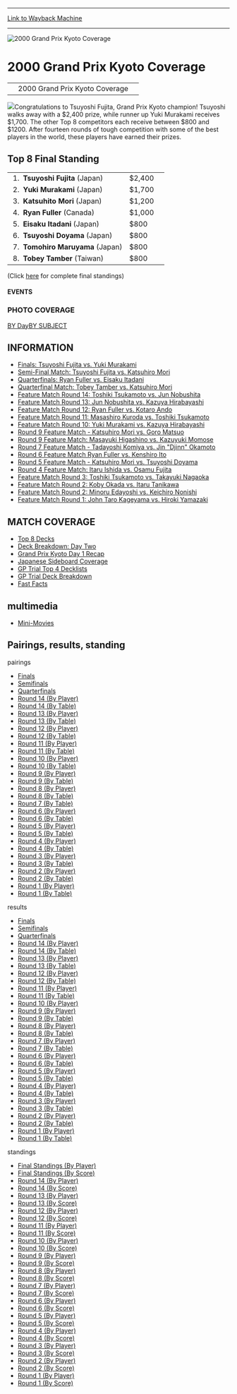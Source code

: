 
---
[Link to Wayback Machine](https://web.archive.org/web/20160303190644/http://magic.wizards.com/en/events/coverage/gpkyo00)

[_metadata_:description]:- "2000 Grand Prix Kyoto Coverage   "
[_metadata_:generator]:- "Drupal 7 (http://drupal.org)"
[_metadata_:node]:- "943791"
[_metadata_:source]:- "div-block-system-main"
[_metadata_:title]:- "2000 Grand Prix Kyoto Coverage"
[_metadata_:wayback_capture_timestamp]:- "2016-03-03 19:06:44"
[_metadata_:wayback_raw_url]:- "https://web.archive.org/web/20160303190644id_/http://magic.wizards.com/en/events/coverage/gpkyo00"
[_metadata_:wayback_url]:- "http://magic.wizards.com/en/events/coverage/gpkyo00"
---







![2000 Grand Prix Kyoto Coverage](https://media.magic.wizards.com/images/banner/large_1_4.jpg)





2000 Grand Prix Kyoto Coverage
==============================














|  |  |  |
| --- | --- | --- |
|  | 2000 Grand Prix Kyoto Coverage |  |

![](https://media.magic.wizards.com/image_legacy_migration/sideboard/images/GPkyo00/863.jpg)Congratulations to Tsuyoshi Fujita, Grand Prix Kyoto champion! Tsuyoshi walks away with a $2,400 prize, while runner up Yuki Murakami receives $1,700. The other Top 8 competitors each receive between $800 and $1200. After fourteen rounds of tough competition with some of the best players in the world, these players have earned their prizes.



Top 8 Final Standing
--------------------




|  |  |  |
| --- | --- | --- |
|  1.  **Tsuyoshi Fujita** (Japan) | $2,400 |
|  2.  **Yuki Murakami** (Japan) | $1,700 |
|  3.  **Katsuhito Mori** (Japan) | $1,200 |
|  4.  **Ryan Fuller** (Canada) | $1,000 |
|  5.  **Eisaku Itadani** (Japan) | $800 |
|  6.  **Tsuyoshi Doyama** (Japan) | $800 |
|  7.  **Tomohiro Maruyama** (Japan) | $800 |
|  8.  **Tobey Tamber** (Taiwan) | $800 |


(Click [here](/en/articles/archive/event-coverage/final-standings-score-2015-12-16-4) for complete final standings)








#### EVENTS


### PHOTO COVERAGE


[BY Day](/en/articles/archive/event-coverage/2000-grand-prix-kyoto-2015-12-16)[BY SUBJECT](/en/articles/archive/event-coverage/2000-grand-prix-kyoto-2015-12-16)









INFORMATION
-----------


* [Finals: Tsuyoshi Fujita vs. Yuki Murakami](/en/articles/archive/event-coverage/grand-prix-kyoto-finals-tsuyoshi-fujita-vs-yuki-murakami-2015-12-16)
* [Semi-Final Match: Tsuyoshi Fujita vs. Katsuhiro Mori](/en/articles/archive/event-coverage/semi-final-match-tsuyoshi-fujita-vs-katsuhiro-mori-2015-12-16)
* [Quarterfinals: Ryan Fuller vs. Eisaku Itadani](/en/articles/archive/event-coverage/quarterfinal-feature-match-ryan-fuller-vs-eisaku-itadani-2015-12-16)
* [Quarterfinal Match: Tobey Tamber vs. Katsuhiro Mori](/en/articles/archive/event-coverage/quarterfinal-match-tobey-tamber-vs-katsuhiro-mori-2015-12-16)
* [Feature Match Round 14: Toshiki Tsukamoto vs. Jun Nobushita](/en/articles/archive/event-coverage/feature-match-round-14-toshiki-tsukamoto-vs-jun-nobushita-2015-12-16)
* [Feature Match Round 13: Jun Nobushita vs. Kazuya Hirabayashi](/en/articles/archive/event-coverage/feature-match-round-13-jun-nobushita-vs-kazuya-hirabayashi-2015-12)
* [Feature Match Round 12: Ryan Fuller vs. Kotaro Ando](/en/articles/archive/event-coverage/feature-match-round-12-ryan-fuller-vs-kotaro-ando-2015-12-16)
* [Feature Match Round 11: Masashiro Kuroda vs. Toshiki Tsukamoto](/en/articles/archive/event-coverage/feature-match-round-11-masashiro-kuroda-vs-toshiki-tsukamoto-2015-12)
* [Feature Match Round 10: Yuki Murakami vs. Kazuya Hirabayashi](/en/articles/archive/event-coverage/feature-match-round-10-yuki-murakami-vs-kazuya-hirabayashi-2015-12)
* [Round 9 Feature Match - Katsuhiro Mori vs. Goro Matsuo](/en/articles/archive/event-coverage/round-9-feature-match-katsuhiro-mori-vs-goro-matsuo-2015-12-16)
* [Round 9 Feature Match: Masayuki Higashino vs. Kazuyuki Momose](/en/articles/archive/event-coverage/round-9-feature-match-masayuki-higashino-vs-kazuyuki-momose-2015-12)
* [Round 7 Feature Match - Tadayoshi Komiya vs. Jin "Djinn" Okamoto](/en/articles/archive/event-coverage/round-7-feature-match-tadayoshi-komiya-vs-jin-djinn-okamoto-2015-12)
* [Round 6 Feature Match Ryan Fuller vs. Kenshiro Ito](/en/articles/archive/event-coverage/round-6-feature-match-ryan-fuller-vs-kenshiro-ito-2015-12-16)
* [Round 5 Feature Match - Katsuhiro Mori vs. Tsuyoshi Doyama](/en/articles/archive/event-coverage/round-5-feature-match-katsuhiro-mori-vs-tsuyoshi-doyama-2015-12-16)
* [Round 4 Feature Match: Itaru Ishida vs. Osamu Fujita](/en/articles/archive/event-coverage/round-4-feature-match-itaru-ishida-vs-osamu-fujita-2015-12-16)
* [Feature Match Round 3: Toshiki Tsukamoto vs. Takayuki Nagaoka](/en/articles/archive/event-coverage/feature-match-round-3-toshiki-tsukamoto-vs-takayuki-nagaoka-2015-12)
* [Feature Match Round 2: Koby Okada vs. Itaru Tanikawa](/en/articles/archive/event-coverage/feature-match-round-2-koby-okada-vs-itaru-tanikawa-2015-12-16)
* [Feature Match Round 2: Minoru Edayoshi vs. Keichiro Nonishi](/en/articles/archive/event-coverage/feature-match-round-2-minoru-edayoshi-vs-keichiro-nonishi-2015-12-16)
* [Feature Match Round 1: John Taro Kageyama vs. Hiroki Yamazaki](/en/articles/archive/event-coverage/feature-match-round-1-john-taro-kageyama-vs-hiroki-yamazaki-2015-12)


MATCH COVERAGE
--------------


* [Top 8 Decks](/en/articles/archive/event-coverage/grand-prix-kyoto-top-8-decks-2015-12-16)
* [Deck Breakdown: Day Two](/en/articles/archive/event-coverage/deck-breakdown-day-two-2015-12-16)
* [Grand Prix Kyoto Day 1 Recap](/en/articles/archive/event-coverage/grand-prix-kyoto-day-1-recap-2015-12-16)
* [Japanese Sideboard Coverage](/en/articles/archive/event-coverage/japanese-sideboard-coverage-2015-12-16)
* [GP Trial Top 4 Decklists](/en/articles/archive/event-coverage/gp-trial-top-4-decklists-2015-12-16)
* [GP Trial Deck Breakdown](/en/articles/archive/event-coverage/gp-trial-deck-breakdown-2015-12-16)
* [Fast Facts](/en/articles/archive/event-coverage/fast-facts-2015-12-16)


multimedia
----------


* [Mini-Movies](/en/articles/archive/event-coverage/mini-movies-2000-grand-prix-kyoto-2015-12-16)


Pairings, results, standing
---------------------------



pairings


* [Finals](/en/articles/archive/event-coverage/finals-pairing-2015-12-16-3)
* [Semifinals](/en/articles/archive/event-coverage/semifinal-pairings-2015-12-16-3)
* [Quarterfinals](/en/articles/archive/event-coverage/quarterfinal-pairings-2015-12-16-3)
* [Round 14 (By Player)](/en/articles/archive/event-coverage/round-14-pairings-player-2015-12-16-0)
* [Round 14 (By Table)](/en/articles/archive/event-coverage/round-14-pairings-table-2015-12-16-0)
* [Round 13 (By Player)](/en/articles/archive/event-coverage/round-13-pairings-player-2015-12-16-4)
* [Round 13 (By Table)](/en/articles/archive/event-coverage/round-13-pairings-table-2015-12-16-4)
* [Round 12 (By Player)](/en/articles/archive/event-coverage/round-12-pairings-player-2015-12-16-4)
* [Round 12 (By Table)](/en/articles/archive/event-coverage/round-12-pairings-table-2015-12-16-4)
* [Round 11 (By Player)](/en/articles/archive/event-coverage/round-11-pairings-player-2015-12-16-4)
* [Round 11 (By Table)](/en/articles/archive/event-coverage/round-11-pairings-table-2015-12-16-4)
* [Round 10 (By Player)](/en/articles/archive/event-coverage/round-10-pairings-player-2015-12-16-4)
* [Round 10 (By Table)](/en/articles/archive/event-coverage/round-10-pairings-table-2015-12-16-3)
* [Round 9 (By Player)](/en/articles/archive/event-coverage/round-9-pairings-player-2015-12-16-4)
* [Round 9 (By Table)](/en/articles/archive/event-coverage/round-9-pairings-table-2015-12-16-4)
* [Round 8 (By Player)](/en/articles/archive/event-coverage/round-8-pairings-player-2015-12-16-3)
* [Round 8 (By Table)](/en/articles/archive/event-coverage/round-8-pairings-table-2015-12-16-3)
* [Round 7 (By Table)](/en/articles/archive/event-coverage/round-7-pairings-table-2015-12-16-4)
* [Round 6 (By Player)](/en/articles/archive/event-coverage/round-6-pairings-player-2015-12-16-4)
* [Round 6 (By Table)](/en/articles/archive/event-coverage/round-6-pairings-table-2015-12-16-4)
* [Round 5 (By Player)](/en/articles/archive/event-coverage/round-5-pairings-player-2015-12-16-4)
* [Round 5 (By Table)](/en/articles/archive/event-coverage/round-5-pairings-table-2015-12-16-4)
* [Round 4 (By Player)](/en/articles/archive/event-coverage/round-4-pairings-player-2015-12-16-4)
* [Round 4 (By Table)](/en/articles/archive/event-coverage/round-4-pairings-table-2015-12-16-4)
* [Round 3 (By Player)](/en/articles/archive/event-coverage/round-3-pairings-player-2015-12-16-4)
* [Round 3 (By Table)](/en/articles/archive/event-coverage/round-3-pairings-table-2015-12-16-4)
* [Round 2 (By Player)](/en/articles/archive/event-coverage/round-2-pairings-player-2015-12-16-4)
* [Round 2 (By Table)](/en/articles/archive/event-coverage/round-2-pairings-table-2015-12-16-4)
* [Round 1 (By Player)](/en/articles/archive/event-coverage/round-1-pairings-player-2015-12-16-4)
* [Round 1 (By Table)](/en/articles/archive/event-coverage/round-1-pairings-table-2015-12-16-4)


results


* [Finals](/en/articles/archive/event-coverage/finals-result-2015-12-16-3)
* [Semifinals](/en/articles/archive/event-coverage/semifinal-results-2015-12-16-3)
* [Quarterfinals](/en/articles/archive/event-coverage/quarterfinal-results-2015-12-16-3)
* [Round 14 (By Player)](/en/articles/archive/event-coverage/round-14-results-player-2015-12-16-0)
* [Round 14 (By Table)](/en/articles/archive/event-coverage/round-14-results-table-2015-12-16-0)
* [Round 13 (By Player)](/en/articles/archive/event-coverage/round-13-results-player-2015-12-16-4)
* [Round 13 (By Table)](/en/articles/archive/event-coverage/round-13-results-table-2015-12-16-4)
* [Round 12 (By Player)](/en/articles/archive/event-coverage/round-12-results-player-2015-12-16-4)
* [Round 12 (By Table)](/en/articles/archive/event-coverage/round-12-results-table-2015-12-16-4)
* [Round 11 (By Player)](/en/articles/archive/event-coverage/round-11-results-player-2015-12-16-4)
* [Round 11 (By Table)](/en/articles/archive/event-coverage/round-11-results-table-2015-12-16-4)
* [Round 10 (By Player)](/en/articles/archive/event-coverage/round-10-results-player-2015-12-16-4)
* [Round 9 (By Player)](/en/articles/archive/event-coverage/round-9-results-player-2015-12-16-4)
* [Round 9 (By Table)](/en/articles/archive/event-coverage/round-9-results-table-2015-12-16-4)
* [Round 8 (By Player)](/en/articles/archive/event-coverage/round-8-results-player-2015-12-16-4)
* [Round 8 (By Table)](/en/articles/archive/event-coverage/round-8-results-table-2015-12-16-4)
* [Round 7 (By Player)](/en/articles/archive/event-coverage/round-7-results-player-2015-12-16-4)
* [Round 7 (By Table)](/en/articles/archive/event-coverage/round-7-results-table-2015-12-16-4)
* [Round 6 (By Player)](/en/articles/archive/event-coverage/round-6-results-player-2015-12-16-4)
* [Round 6 (By Table)](/en/articles/archive/event-coverage/round-6-results-table-2015-12-16-4)
* [Round 5 (By Player)](/en/articles/archive/event-coverage/round-5-results-player-2015-12-16-4)
* [Round 5 (By Table)](/en/articles/archive/event-coverage/round-5-results-table-2015-12-16-4)
* [Round 4 (By Player)](/en/articles/archive/event-coverage/round-4-results-player-2015-12-16-4)
* [Round 4 (By Table)](/en/articles/archive/event-coverage/round-4-results-table-2015-12-16-4)
* [Round 3 (By Player)](/en/articles/archive/event-coverage/round-3-results-player-2015-12-16-4)
* [Round 3 (By Table)](/en/articles/archive/event-coverage/round-3-results-table-2015-12-16-4)
* [Round 2 (By Player)](/en/articles/archive/event-coverage/round-2-results-player-2015-12-16-4)
* [Round 2 (By Table)](/en/articles/archive/event-coverage/round-2-results-table-2015-12-16-4)
* [Round 1 (By Player)](/en/articles/archive/event-coverage/round-1-results-player-2015-12-16-3)
* [Round 1 (By Table)](/en/articles/archive/event-coverage/round-1-results-table-2015-12-16-4)


standings


* [Final Standings (By Player)](/en/articles/archive/event-coverage/final-standings-player-2015-12-16-3)
* [Final Standings (By Score)](/en/articles/archive/event-coverage/final-standings-score-2015-12-16-4)
* [Round 14 (By Player)](/en/articles/archive/event-coverage/round-14-standings-player-2015-12-16-0)
* [Round 14 (By Score)](/en/articles/archive/event-coverage/round-14-standings-score-2015-12-16-0)
* [Round 13 (By Player)](/en/articles/archive/event-coverage/round-13-standings-player-2015-12-16-4)
* [Round 13 (By Score)](/en/articles/archive/event-coverage/round-13-standings-score-2015-12-16-4)
* [Round 12 (By Player)](/en/articles/archive/event-coverage/round-12-standings-player-2015-12-16-4)
* [Round 12 (By Score)](/en/articles/archive/event-coverage/round-12-standings-score-2015-12-16-4)
* [Round 11 (By Player)](/en/articles/archive/event-coverage/round-11-standings-player-2015-12-16-4)
* [Round 11 (By Score)](/en/articles/archive/event-coverage/round-11-standings-score-2015-12-16-4)
* [Round 10 (By Player)](/en/articles/archive/event-coverage/round-10-standings-player-2015-12-16-4)
* [Round 10 (By Score)](/en/articles/archive/event-coverage/round-10-standings-score-2015-12-16-4)
* [Round 9 (By Player)](/en/articles/archive/event-coverage/round-9-standings-player-2015-12-16-4)
* [Round 9 (By Score)](/en/articles/archive/event-coverage/round-9-standings-score-2015-12-16-4)
* [Round 8 (By Player)](/en/articles/archive/event-coverage/round-8-standings-player-2015-12-16-4)
* [Round 8 (By Score)](/en/articles/archive/event-coverage/round-8-standings-score-2015-12-16-4)
* [Round 7 (By Player)](/en/articles/archive/event-coverage/round-7-standings-player-2015-12-16-4)
* [Round 7 (By Score)](/en/articles/archive/event-coverage/round-7-standings-score-2015-12-16-4)
* [Round 6 (By Player)](/en/articles/archive/event-coverage/round-6-standings-player-2015-12-16-4)
* [Round 6 (By Score)](/en/articles/archive/event-coverage/round-6-standings-score-2015-12-16-4)
* [Round 5 (By Player)](/en/articles/archive/event-coverage/round-5-standings-player-2015-12-16-4)
* [Round 5 (By Score)](/en/articles/archive/event-coverage/round-5-standings-score-2015-12-16-4)
* [Round 4 (By Player)](/en/articles/archive/event-coverage/round-4-standings-player-2015-12-16-4)
* [Round 4 (By Score)](/en/articles/archive/event-coverage/round-4-standings-score-2015-12-16-4)
* [Round 3 (By Player)](/en/articles/archive/event-coverage/round-3-standings-player-2015-12-16-4)
* [Round 3 (By Score)](/en/articles/archive/event-coverage/round-3-standings-score-2015-12-16-4)
* [Round 2 (By Player)](/en/articles/archive/event-coverage/round-2-standings-player-2015-12-16-4)
* [Round 2 (By Score)](/en/articles/archive/event-coverage/round-2-standings-score-2015-12-16-4)
* [Round 1 (By Player)](/en/articles/archive/event-coverage/round-1-standings-player-2015-12-16-4)
* [Round 1 (By Score)](/en/articles/archive/event-coverage/round-1-standings-score-2015-12-16-4)



 

